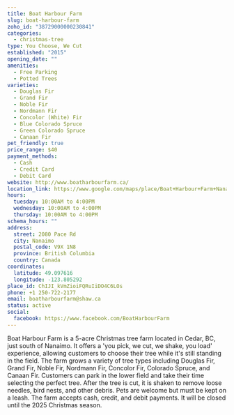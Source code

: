 ```yaml
---
title: Boat Harbour Farm
slug: boat-harbour-farm
zoho_id: "38729000000230841"
categories:
  - christmas-tree
type: You Choose, We Cut
established: "2015"
opening_date: ""
amenities:
  - Free Parking
  - Potted Trees
varieties:
  - Douglas Fir
  - Grand Fir
  - Noble Fir
  - Nordmann Fir
  - Concolor (White) Fir
  - Blue Colorado Spruce
  - Green Colorado Spruce
  - Canaan Fir
pet_friendly: true
price_range: $40
payment_methods:
  - Cash
  - Credit Card
  - Debit Card
website: http://www.boatharbourfarm.ca/
location_link: https://www.google.com/maps/place/Boat+Harbour+Farm+Nanaimo+-+Closed+till+2025+Christmas+season!/@49.097616,-123.805292,3993m/data=!3m1!1e3!4m6!3m5!1s0x5488a8989915f923:0xeb2cba803b8388b8!8m2!3d49.097616!4d-123.805292!16s%2Fg%2F1pxxvhk95?entry=ttu&g_ep=Eg
hours:
  tuesday: 10:00AM to 4:00PM
  wednesday: 10:00AM to 4:00PM
  thursday: 10:00AM to 4:00PM
schema_hours: ""
address:
  street: 2080 Pace Rd
  city: Nanaimo
  postal_code: V9X 1N8
  province: British Columbia
  country: Canada
coordinates:
  latitude: 49.097616
  longitude: -123.805292
place_id: ChIJI_kVmZioiFQRuIiDO4C6LOs
phone: +1 250-722-2177
email: boatharbourfarm@shaw.ca
status: active
social:
  facebook: https://www.facebook.com/BoatHarbourFarm
---
```


Boat Harbour Farm is a 5-acre Christmas tree farm located in Cedar, BC, just south of Nanaimo. It offers a 'you pick, we cut, we shake, you load' experience, allowing customers to choose their tree while it's still standing in the field. The farm grows a variety of tree types including Douglas Fir, Grand Fir, Noble Fir, Nordmann Fir, Concolor Fir, Colorado Spruce, and Canaan Fir. Customers can park in the lower field and take their time selecting the perfect tree. After the tree is cut, it is shaken to remove loose needles, bird nests, and other debris. Pets are welcome but must be kept on a leash. The farm accepts cash, credit, and debit payments. It will be closed until the 2025 Christmas season.
